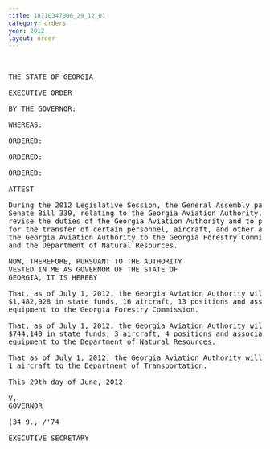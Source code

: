 ```yaml
---
title: 18710347006_29_12_01
category: orders
year: 2012
layout: order
---
```


<pre> 

THE STATE OF GEORGIA

EXECUTIVE ORDER

BY THE GOVERNOR:

WHEREAS:

ORDERED:

ORDERED:

ORDERED:

ATTEST

During the 2012 Legislative Session, the General Assembly passed
Senate Bill 339, relating to the Georgia Aviation Authority, so as to
revise the duties of the Georgia Aviation Authority and to provide
for the transfer of certain personnel, aircraft, and other assets for
the Georgia Aviation Authority to the Georgia Forestry Commission
and the Department of Natural Resources.

NOW, THEREFORE, PURSUANT TO THE AUTHORITY
VESTED IN ME AS GOVERNOR OF THE STATE OF
GEORGIA, IT IS HEREBY

That, as of July 1, 2012, the Georgia Aviation Authority will transfer
$1,482,928 in state funds, 16 aircraft, 13 positions and associated
equipment to the Georgia Forestry Commission.

That, as of July 1, 2012, the Georgia Aviation Authority will transfer
$744,140 in state funds, 3 aircraft, 4 positions and associated
equipment to the Department of Natural Resources.

That as of July 1, 2012, the Georgia Aviation Authority will transfer
1 aircraft to the Department of Transportation.

This 29th day of June, 2012.

V, 
GOVERNOR

(34 9., /'74

EXECUTIVE SECRETARY

</pre>

